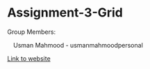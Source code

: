 # Assignment-3-Grid

Group Members:

&emsp;Usman Mahmood - usmanmahmoodpersonal

[Link to website](https://usmanmahmoodpersonal.github.io/assignment-4/)
